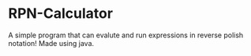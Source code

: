 # RPN-Calculator

A simple program that can evalute and run expressions in reverse polish notation!
Made using java.